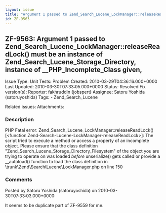```yaml
---
layout: issue
title: "Argument 1 passed to Zend_Search_Lucene_LockManager::releaseReadLock() must be an instance of Zend_Search_Lucene_Storage_Directory, instance of __PHP_Incomplete_Class given,"
id: ZF-9563
---
```


ZF-9563: Argument 1 passed to Zend\_Search\_Lucene\_LockManager::releaseReadLock() must be an instance of Zend\_Search\_Lucene\_Storage\_Directory, instance of \_\_PHP\_Incomplete\_Class given,
-------------------------------------------------------------------------------------------------------------------------------------------------------------------------------------------------

 Issue Type: Unit Tests: Problem Created: 2010-03-29T04:36:16.000+0000 Last Updated: 2010-03-30T07:33:05.000+0000 Status: Resolved Fix version(s): 
 Reporter:  fakhruddin (jobspert)  Assignee:  Satoru Yoshida (satoruyoshida)  Tags: - Zend\_Search\_Lucene
 
 Related issues: 
 Attachments: 
### Description

PHP Fatal error: Zend\_Search\_Lucene\_LockManager::releaseReadLock() [<function.Zend-Search-Lucene-LockManager-releaseReadLock>]: The script tried to execute a method or access a property of an incomplete object. Please ensure that the class definition "Zend\_Search\_Lucene\_Storage\_Directory\_Filesystem" of the object you are trying to operate on was loaded _before_ unserialize() gets called or provide a \_\_autoload() function to load the class definition in \\trunk\\Zend\\Search\\Lucene\\LockManager.php on line 150

 

 

### Comments

Posted by Satoru Yoshida (satoruyoshida) on 2010-03-30T07:33:03.000+0000

It seems to be duplicate part of ZF-9559 for me.

 

 